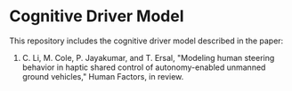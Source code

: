# Cognitive Driver Model
This repository includes the cognitive driver model described in the paper:
1.	C. Li, M. Cole, P. Jayakumar, and T. Ersal, "Modeling human steering behavior in haptic shared control of autonomy-enabled unmanned ground vehicles," Human Factors, in review.
